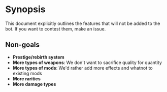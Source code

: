 # Synopsis
This document explicitly outlines the features that will not be added to the bot. If you want to contest them, make an issue.

## Non-goals
- **Prestige/rebirth system**
- **More types of weapons**: We don't want to sacrifice quality for quantity
- **More types of mods**: We'd rather add more effects and whatnot to existing mods
- **More rarities**
- **More damage types**